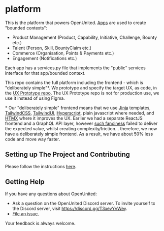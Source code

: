 # platform

This is the platform that powers OpenUnited. [Apps](https://docs.djangoproject.com/en/4.2/ref/applications/) are used to create "bounded contexts":

- Product Management (Product, Capability, Initiative, Challenge, Bounty etc.)
- Talent (Person, Skill, BountyClaim etc.)
- Commerce (Organisation, Points & Payments etc.)
- Engagement (Notifications etc.)

Each app has a services.py file that implements the "public" services interface for that app/bounded context.

This repo contains the full platform including the frontend - which is "deliberately simple"*. We prototype and specify the target UX, as code, in the [UX Prototype repo](https://github.com/OpenUnited/ux-prototype). The UX Prototype repo is not for production use, we use it instead of using Figma.

\* Our "deliberately simple" frontend means that we use [Jinja](https://jinja.palletsprojects.com/en/3.1.x/) templates, [TailwindCSS](https://tailwindcss.com/), [TailwindUI](https://tailwindui.com/), [Hyperscript](https://hyperscript.org/), plain javascript where needed, and [HTMX](https://htmx.org/) where it improves the UX. Earlier we had a separate ReactJS frontend and a GraphQL API layer, however [such fanciness](https://www.youtube.com/watch?v=Uo3cL4nrGOk) failed to deliver the expected value, whilst creating complexity/friction... therefore, we now have a deliberately simple frontend. As a result, we have about 50% less code and move way faster. 

## Setting up The Project and Contributing

Please follow the instructions [here](.github/CONTRIBUTING.md).

## Getting Help

If you have any questions about OpenUnited:

- Ask a question on the OpenUnited Discord server. To invite yourself to the Discord server, visit https://discord.gg/T3xevYvWey.
- [File an issue.](https://github.com/OpenUnited/platform/issues)

Your feedback is always welcome.